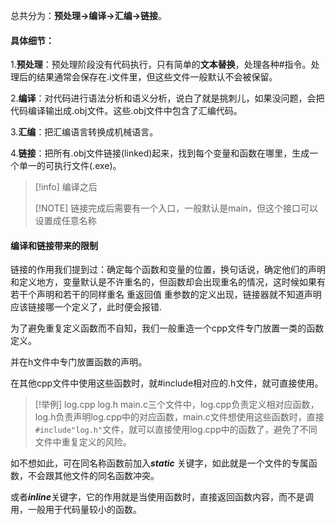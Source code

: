 总共分为：**预处理->编译->汇编->链接**。

#### 具体细节：

1.**预处理**：预处理阶段没有代码执行，只有简单的**文本替换**，处理各种#指令。处理后的结果通常会保存在.i文件里，但这些文件一般默认不会被保留。

 2.**编译**：对代码进行语法分析和语义分析，说白了就是挑刺儿，如果没问题，会把代码编译输出成.obj文件。这些.obj文件中包含了汇编代码。

3.**汇编**：把汇编语言转换成机械语言。

4.**链接**：把所有.obj文件链接(linked)起来，找到每个变量和函数在哪里，生成一个单一的可执行文件(.exe)。

> [!info] 编译之后
> 
> [!NOTE]
> 链接完成后需要有一个入口，一般默认是main，但这个接口可以设置成任意名称








#### 编译和链接带来的限制
  链接的作用我们提到过：确定每个函数和变量的位置，换句话说，确定他们的声明和定义地方，变量默认是不许重名的，但函数却会出现重名的情况，这时候如果有若干个声明和若干的同样重名 重返回值 重参数的定义出现，链接器就不知道声明应该链接哪一个定义了，此时便会报错.
  
为了避免重复定义函数而不自知，我们一般重造一个cpp文件专门放置一类的函数定义。

并在h文件中专门放置函数的声明。

在其他cpp文件中使用这些函数时，就#include相对应的.h文件，就可直接使用。

> [!举例]
> log.cpp log.h  main.c三个文件中，log.cpp负责定义相对应函数，log.h负责声明log.cpp中的对应函数，main.c文件想使用这些函数时，直接 `#include"log.h"`文件，就可以直接使用log.cpp中的函数了，避免了不同文件中重复定义的风险。

如不想如此，可在同名称函数前加入***static*** 关键字，如此就是一个文件的专属函数，不会跟其他文件的同名函数冲突。

或者***inline***关键字，它的作用就是当使用函数时，直接返回函数内容，而不是调用，一般用于代码量较小的函数。



